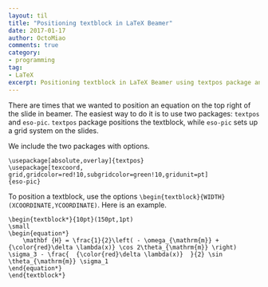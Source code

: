 ```yaml
---
layout: til
title: "Positioning textblock in LaTeX Beamer"
date: 2017-01-17
author: OctoMiao
comments: true
category:
- programming
tag:
- LaTeX
excerpt: Positioning textblock in LaTeX Beamer using textpos package and eso pic package
---
```


There are times that we wanted to position an equation on the top right of the slide in beamer. The easiest way to do it is to use two packages: `textpos` and `eso-pic`. `textpos` package positions the textblock, while `eso-pic` sets up a grid system on the slides.

We include the two packages with options.

```
\usepackage[absolute,overlay]{textpos}
\usepackage[texcoord,
grid,gridcolor=red!10,subgridcolor=green!10,gridunit=pt]
{eso-pic}
```

To position a textblock, use the options `\begin{textblock}{WIDTH}(XCOORDINATE,YCOORDINATE)`. Here is an example.

```
\begin{textblock*}{10pt}(150pt,1pt)
\small
\begin{equation*}
    \mathbf {H} = \frac{1}{2}\left( - \omega_{\mathrm{m}} + {\color{red}\delta \lambda(x)} \cos 2\theta_{\mathrm{m}} \right) \sigma_3 - \frac{  {\color{red}\delta \lambda(x)}  }{2} \sin \theta_{\mathrm{m}} \sigma_1
\end{equation*}
\end{textblock*}
```
